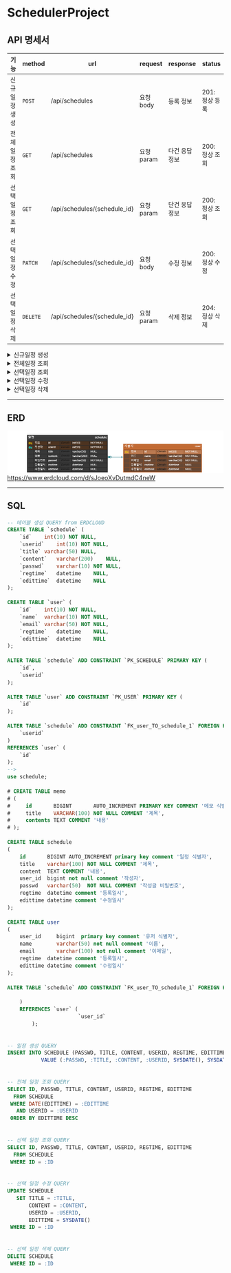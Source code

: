 # SchedulerProject

## API 명세서
|기능|method|url|request|response|status|
|----|---|---|---|---|---|
|신규일정 생성|`POST`  |/api/schedules              |요청 body  |등록 정보      |201: 정상 등록|
|전체일정 조회|`GET`   |/api/schedules              |요청 param |다건 응답 정보  |200: 정상 조회|
|선택일정 조회|`GET`   |/api/schedules/{schedule_id}|요청 param |단건 응답 정보  |200: 정상 조회|
|선택일정 수정|`PATCH` |/api/schedules/{schedule_id}|요청 body  |수정 정보      |200: 정상 수정|
|선택일정 삭제|`DELETE`|/api/schedules/{schedule_id}|요청 param |삭제 정보      |204: 정상 삭제|

<details>
  <summary>신규일정 생성</summary>
<table>
<tr>
<td>  </td> <td> Request </td> <td> Response </td>
</tr>
<tr>
<td> Start Line </td>
<td> POST  /api/schedules  HTTP/1.1</td>
<td> HTTP/1.1  201  Created </td>
</tr>
<tr>
<td> Header </td>
<td>Content-Type:application/json</td>
<td>Content-Type:application/json</td>
</tr>
<tr>
<td> Empty Line </td>
<td></td>
<td></td>
</tr>
<tr>
<td> Message Body</td>
<td>

```json
{
	"title" : "제목",
	"content" : "내용",
	"passwd" : "비밀번호",
	"userid" : "작성자"
	}
```
 
</td>
<td>

```json
{
	"id" : "번호",
	"title" : "제목",
	"content" : "내용",
	"passwd" : "비밀번호",
	"userid" : "작성자",
	"regtime" : "생성일시",
	"edittime" : "수정일시"
	}
```
 
</td>
</tr>
</table>
</details>


<details>
  <summary>전체일정 조회</summary>
<table>
<tr>
<td>  </td> <td> Request </td> <td> Response </td>
</tr>
<tr>
<td> Start Line </td>
<td> GET  /api/schedules  HTTP/1.1</td>
<td> HTTP/1.1  200  OK </td>
</tr>
<tr>
<td> Header </td>
<td>Host:localhost:8080</td>
<td>Content-Type:application/json</td>
</tr>
<tr>
<td> Empty Line </td>
<td></td>
<td></td>
</tr>
<tr>
<td> Message Body</td>
<td>
 
</td>
<td>

```json
{
	"id" : "번호",
	"title" : "제목",
	"content" : "내용",
	"passwd" : "비밀번호",
	"userid" : "작성자",
	"regtime" : "생성일시",
	"edittime" : "수정일시"
	}
```
 
</td>
</tr>
</table>
</details>


<details>
  <summary>선택일정 조회</summary>
<table>
<tr>
<td>  </td> <td> Request </td> <td> Response </td>
</tr>
<tr>
<td> Start Line </td>
<td> GET  /api/schedules?id={id}  HTTP/1.1</td>
<td> HTTP/1.1  200  OK </td>
</tr>
<tr>
<td> Header </td>
<td>Host:localhost:8080</td>
<td>Content-Type:application/json</td>
</tr>
<tr>
<td> Empty Line </td>
<td></td>
<td></td>
</tr>
<tr>
<td> Message Body</td>
<td>
 
</td>
<td>

```json
{
	"id" : "번호",
	"title" : "제목",
	"content" : "내용",
	"passwd" : "비밀번호",
	"userid" : "작성자",
	"regtime" : "생성일시",
	"edittime" : "수정일시"
	}
```
 
</td>
</tr>
</table>
</details>


<details>
  <summary>선택일정 수정</summary>
<table>
<tr>
<td>  </td> <td> Request </td> <td> Response </td>
</tr>
<tr>
<td> Start Line </td>
<td> PATCH  /api/schedules?id={id}  HTTP/1.1</td>
<td> HTTP/1.1  200  OK </td>
</tr>
<tr>
<td> Header </td>
<td>Content-Type:application/json</td>
<td>Content-Type:application/json</td>
</tr>
<tr>
<td> Empty Line </td>
<td></td>
<td></td>
</tr>
<tr>
<td> Message Body</td>
<td>

```json
{
	"title" : "제목",
	"content" : "내용",
	"userid" : "작성자"
	}
```
 
</td>
<td>

```json
{
	"id" : "번호",
	"title" : "제목",
	"content" : "내용",
	"passwd" : "비밀번호",
	"userid" : "작성자",
	"regtime" : "생성일시",
	"edittime" : "수정일시"
	}
```
 
</td>
</tr>
</table>
</details>


<details>
  <summary>선택일정 삭제</summary>
<table>
<tr>
<td>  </td> <td> Request </td> <td> Response </td>
</tr>
<tr>
<td> Start Line </td>
<td> DELETE  /api/schedules?id={id}  HTTP/1.1</td>
<td> HTTP/1.1  200  OK </td>
</tr>
<tr>
<td> Header </td>
<td>Host: localhost:8080</td>
<td></td>
</tr>
<tr>
<td> Empty Line </td>
<td></td>
<td></td>
</tr>
<tr>
<td> Message Body</td>
<td></td>
<td></td>
</tr>
</table>
</details>

---
## ERD
![ERD](erd_SchedulerProject.png)
https://www.erdcloud.com/d/sJoeoXvDutmdC4neW


---
## SQL
```sql
-- 테이블 생성 QUERY from ERDCLOUD
CREATE TABLE `schedule` (
	`id`	int(10)	NOT NULL,
	`userid`	int(10)	NOT NULL,
	`title`	varchar(50)	NULL,
	`content`	varchar(200)	NULL,
	`passwd`	varchar(10)	NOT NULL,
	`regtime`	datetime	NULL,
	`edittime`	datetime	NULL
);

CREATE TABLE `user` (
	`id`	int(10)	NOT NULL,
	`name`	varchar(10)	NOT NULL,
	`email`	varchar(50)	NOT NULL,
	`regtime`	datetime	NULL,
	`edittime`	datetime	NULL
);

ALTER TABLE `schedule` ADD CONSTRAINT `PK_SCHEDULE` PRIMARY KEY (
	`id`,
	`userid`
);

ALTER TABLE `user` ADD CONSTRAINT `PK_USER` PRIMARY KEY (
	`id`
);

ALTER TABLE `schedule` ADD CONSTRAINT `FK_user_TO_schedule_1` FOREIGN KEY (
	`userid`
)
REFERENCES `user` (
	`id`
);
-->
use schedule;

# CREATE TABLE memo
# (
#     id       BIGINT       AUTO_INCREMENT PRIMARY KEY COMMENT '메모 식별자',
#     title    VARCHAR(100) NOT NULL COMMENT '제목',
#     contents TEXT COMMENT '내용'
# );

CREATE TABLE schedule
(
    id       BIGINT AUTO_INCREMENT primary key comment '일정 식별자',
    title    varchar(100) NOT NULL COMMENT '제목',
    content  TEXT COMMENT '내용',
    user_id  bigint not null comment '작성자',
    passwd   varchar(50)  NOT NULL COMMENT '작성글 비밀번호',
    regtime  datetime comment '등록일시',
    edittime datetime comment '수정일시'
);

CREATE TABLE user
(
    user_id     bigint  primary key comment '유저 식별자',
    name        varchar(50) not null comment '이름',
    email       varchar(100) not null comment '이메일',
    regtime  datetime comment '등록일시',
    edittime datetime comment '수정일시'
);

ALTER TABLE `schedule` ADD CONSTRAINT `FK_user_TO_schedule_1` FOREIGN KEY (
                                                                           `user_id`
    )
    REFERENCES `user` (
                       `user_id`
        );


-- 일정 생성 QUERY
INSERT INTO SCHEDULE (PASSWD, TITLE, CONTENT, USERID, REGTIME, EDITTIME)
	       VALUE (:PASSWD, :TITLE, :CONTENT, :USERID, SYSDATE(), SYSDATE())


-- 전체 일정 조회 QUERY
SELECT ID, PASSWD, TITLE, CONTENT, USERID, REGTIME, EDITTIME
  FROM SCHEDULE
 WHERE DATE(EDITTIME) = :EDITTIME
   AND USERID = :USERID
 ORDER BY EDITTIME DESC


-- 선택 일정 조회 QUERY
SELECT ID, PASSWD, TITLE, CONTENT, USERID, REGTIME, EDITTIME
  FROM SCHEDULE
 WHERE ID = :ID


-- 선택 일정 수정 QUERY
UPDATE SCHEDULE
   SET TITLE = :TITLE,
       CONTENT = :CONTENT,
       USERID = :USERID,
       EDITTIME = SYSDATE()
 WHERE ID = :ID


-- 선택 일정 삭제 QUERY
DELETE SCHEDULE
 WHERE ID = :ID
```
